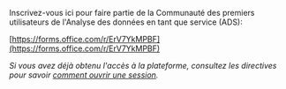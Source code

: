 Inscrivez-vous ici pour faire partie de la Communauté des premiers utilisateurs de l'Analyse des données en tant que service (ADS):

[https://forms.office.com/r/ErV7YkMPBF](https://forms.office.com/r/ErV7YkMPBF)

_Si vous avez déjà obtenu l'accès à la plateforme, consultez les directives pour savoir [comment ouvrir une session](SeConnecter.md)._
